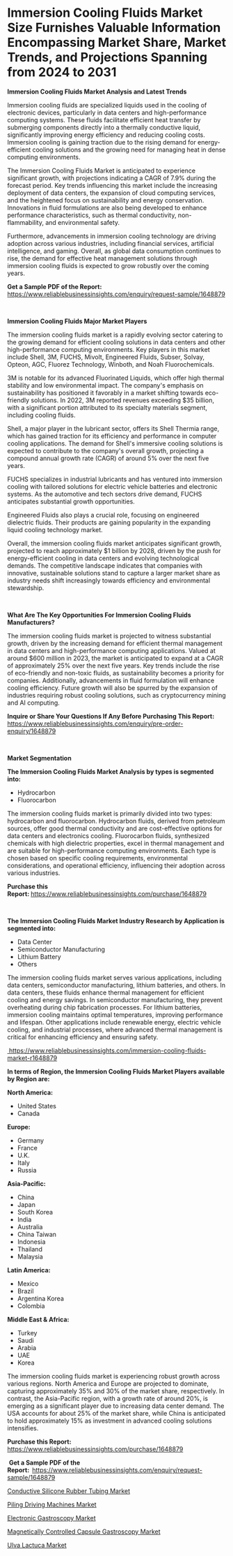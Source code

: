 <p><h1>Immersion Cooling Fluids Market Size Furnishes Valuable Information Encompassing Market Share, Market Trends, and Projections Spanning from 2024 to 2031</h1></p><p><strong>Immersion Cooling Fluids Market Analysis and Latest Trends</strong></p>
<p><p>Immersion cooling fluids are specialized liquids used in the cooling of electronic devices, particularly in data centers and high-performance computing systems. These fluids facilitate efficient heat transfer by submerging components directly into a thermally conductive liquid, significantly improving energy efficiency and reducing cooling costs. Immersion cooling is gaining traction due to the rising demand for energy-efficient cooling solutions and the growing need for managing heat in dense computing environments.</p><p>The Immersion Cooling Fluids Market is anticipated to experience significant growth, with projections indicating a CAGR of 7.9% during the forecast period. Key trends influencing this market include the increasing deployment of data centers, the expansion of cloud computing services, and the heightened focus on sustainability and energy conservation. Innovations in fluid formulations are also being developed to enhance performance characteristics, such as thermal conductivity, non-flammability, and environmental safety.</p><p>Furthermore, advancements in immersion cooling technology are driving adoption across various industries, including financial services, artificial intelligence, and gaming. Overall, as global data consumption continues to rise, the demand for effective heat management solutions through immersion cooling fluids is expected to grow robustly over the coming years.</p></p>
<p><strong>Get a Sample PDF of the Report:&nbsp;</strong> <a href="https://www.reliablebusinessinsights.com/enquiry/request-sample/1648879?utm_campaign=102&utm_medium=2&utm_source=Github&utm_content=ia&utm_term=10112024&utm_id=immersion-cooling-fluids">https://www.reliablebusinessinsights.com/enquiry/request-sample/1648879</a></p>
<p>&nbsp;</p>
<p><strong>Immersion Cooling Fluids Major Market Players</strong></p>
<p><p>The immersion cooling fluids market is a rapidly evolving sector catering to the growing demand for efficient cooling solutions in data centers and other high-performance computing environments. Key players in this market include Shell, 3M, FUCHS, Mivolt, Engineered Fluids, Subser, Solvay, Opteon, AGC, Fluorez Technology, Winboth, and Noah Fluorochemicals.</p><p>3M is notable for its advanced Fluorinated Liquids, which offer high thermal stability and low environmental impact. The company's emphasis on sustainability has positioned it favorably in a market shifting towards eco-friendly solutions. In 2022, 3M reported revenues exceeding $35 billion, with a significant portion attributed to its specialty materials segment, including cooling fluids.</p><p>Shell, a major player in the lubricant sector, offers its Shell Thermia range, which has gained traction for its efficiency and performance in computer cooling applications. The demand for Shell's immersive cooling solutions is expected to contribute to the company's overall growth, projecting a compound annual growth rate (CAGR) of around 5% over the next five years.</p><p>FUCHS specializes in industrial lubricants and has ventured into immersion cooling with tailored solutions for electric vehicle batteries and electronic systems. As the automotive and tech sectors drive demand, FUCHS anticipates substantial growth opportunities.</p><p>Engineered Fluids also plays a crucial role, focusing on engineered dielectric fluids. Their products are gaining popularity in the expanding liquid cooling technology market.</p><p>Overall, the immersion cooling fluids market anticipates significant growth, projected to reach approximately $1 billion by 2028, driven by the push for energy-efficient cooling in data centers and evolving technological demands. The competitive landscape indicates that companies with innovative, sustainable solutions stand to capture a larger market share as industry needs shift increasingly towards efficiency and environmental stewardship.</p></p>
<p>&nbsp;</p>
<p><strong>What Are The Key Opportunities For Immersion Cooling Fluids Manufacturers?</strong></p>
<p><p>The immersion cooling fluids market is projected to witness substantial growth, driven by the increasing demand for efficient thermal management in data centers and high-performance computing applications. Valued at around $600 million in 2023, the market is anticipated to expand at a CAGR of approximately 25% over the next five years. Key trends include the rise of eco-friendly and non-toxic fluids, as sustainability becomes a priority for companies. Additionally, advancements in fluid formulation will enhance cooling efficiency. Future growth will also be spurred by the expansion of industries requiring robust cooling solutions, such as cryptocurrency mining and AI computing.</p></p>
<p><strong>Inquire or Share Your Questions If Any Before Purchasing This Report:</strong> <a href="https://www.reliablebusinessinsights.com/enquiry/pre-order-enquiry/1648879?utm_campaign=102&utm_medium=2&utm_source=Github&utm_content=ia&utm_term=10112024&utm_id=immersion-cooling-fluids">https://www.reliablebusinessinsights.com/enquiry/pre-order-enquiry/1648879</a></p>
<p>&nbsp;</p>
<p><strong>Market Segmentation</strong></p>
<p><strong>The Immersion Cooling Fluids Market Analysis by types is segmented into:</strong></p>
<p><ul><li>Hydrocarbon</li><li>Fluorocarbon</li></ul></p>
<p><p>The immersion cooling fluids market is primarily divided into two types: hydrocarbon and fluorocarbon. Hydrocarbon fluids, derived from petroleum sources, offer good thermal conductivity and are cost-effective options for data centers and electronics cooling. Fluorocarbon fluids, synthesized chemicals with high dielectric properties, excel in thermal management and are suitable for high-performance computing environments. Each type is chosen based on specific cooling requirements, environmental considerations, and operational efficiency, influencing their adoption across various industries.</p></p>
<p><strong>Purchase this Report:&nbsp;</strong><a href="https://www.reliablebusinessinsights.com/purchase/1648879?utm_campaign=102&utm_medium=2&utm_source=Github&utm_content=ia&utm_term=10112024&utm_id=immersion-cooling-fluids">https://www.reliablebusinessinsights.com/purchase/1648879</a></p>
<p>&nbsp;</p>
<p><strong>The Immersion Cooling Fluids Market Industry Research by Application is segmented into:</strong></p>
<p><ul><li>Data Center</li><li>Semiconductor Manufacturing</li><li>Lithium Battery</li><li>Others</li></ul></p>
<p><p>The immersion cooling fluids market serves various applications, including data centers, semiconductor manufacturing, lithium batteries, and others. In data centers, these fluids enhance thermal management for efficient cooling and energy savings. In semiconductor manufacturing, they prevent overheating during chip fabrication processes. For lithium batteries, immersion cooling maintains optimal temperatures, improving performance and lifespan. Other applications include renewable energy, electric vehicle cooling, and industrial processes, where advanced thermal management is critical for enhancing efficiency and ensuring safety.</p></p>
<p><a href="https://www.reliablebusinessinsights.com/immersion-cooling-fluids-market-r1648879?utm_campaign=102&utm_medium=2&utm_source=Github&utm_content=ia&utm_term=10112024&utm_id=immersion-cooling-fluids">&nbsp;https://www.reliablebusinessinsights.com/immersion-cooling-fluids-market-r1648879</a></p>
<p><strong>In terms of Region, the Immersion Cooling Fluids Market Players available by Region are:</strong></p>
<p>
    <p> <strong> North America: </strong>
        <ul>
            <li>United States</li>
            <li>Canada</li>
        </ul>
        </p> 
    <p> <strong> Europe: </strong>
        <ul>
            <li>Germany</li>
            <li>France</li>
            <li>U.K.</li>
            <li>Italy</li>
            <li>Russia</li>
        </ul>
        </p> 
    <p> <strong> Asia-Pacific: </strong>
        <ul>
            <li>China</li>
            <li>Japan</li>
            <li>South Korea</li>
            <li>India</li>
            <li>Australia</li>
            <li>China Taiwan</li>
            <li>Indonesia</li>
            <li>Thailand</li>
            <li>Malaysia</li>
        </ul>
        </p> 
    <p> <strong> Latin America: </strong>
        <ul>
            <li>Mexico</li>
            <li>Brazil</li>
            <li>Argentina Korea</li>
            <li>Colombia</li>
        </ul>
        </p> 
    <p> <strong> Middle East & Africa: </strong>
        <ul>
            <li>Turkey</li>
            <li>Saudi</li>
            <li>Arabia</li>
            <li>UAE</li>
            <li>Korea</li>
        </ul>
    </p>
    </p>
<p><p>The immersion cooling fluids market is experiencing robust growth across various regions. North America and Europe are projected to dominate, capturing approximately 35% and 30% of the market share, respectively. In contrast, the Asia-Pacific region, with a growth rate of around 20%, is emerging as a significant player due to increasing data center demand. The USA accounts for about 25% of the market share, while China is anticipated to hold approximately 15% as investment in advanced cooling solutions intensifies.</p></p>
<p><strong>Purchase this Report: </strong><a href="https://www.reliablebusinessinsights.com/purchase/1648879?utm_campaign=102&utm_medium=2&utm_source=Github&utm_content=ia&utm_term=10112024&utm_id=immersion-cooling-fluids">https://www.reliablebusinessinsights.com/purchase/1648879</a></p>
<p>&nbsp;<strong>Get a Sample PDF of the Report:&nbsp;&nbsp;</strong><a href="https://www.reliablebusinessinsights.com/enquiry/request-sample/1648879?utm_campaign=102&utm_medium=2&utm_source=Github&utm_content=ia&utm_term=10112024&utm_id=immersion-cooling-fluids">https://www.reliablebusinessinsights.com/enquiry/request-sample/1648879</a></p>
<p><strong></strong></p>
<p><p><a href="https://github.com/laurettae0ac/Market-Research-Report-List-1/blob/main/conductive-silicone-rubber-tubing-market.md?utm_campaign=102&utm_medium=2&utm_source=Github&utm_content=ia&utm_term=10112024&utm_id=immersion-cooling-fluids">Conductive Silicone Rubber Tubing Market</a></p><p><a href="https://www.linkedin.com/pulse/piling-driving-machines-revenue-growth-report-2024-2031-algocracy-qe3gc?utm_campaign=102&utm_medium=2&utm_source=Github&utm_content=ia&utm_term=10112024&utm_id=immersion-cooling-fluids">Piling Driving Machines Market</a></p><p><a href="https://issuu.com/reportprime-2/docs/electronic-gastroscopy-market-size-_60a441483fc6cf?utm_campaign=102&utm_medium=2&utm_source=Github&utm_content=ia&utm_term=10112024&utm_id=immersion-cooling-fluids">Electronic Gastroscopy Market</a></p><p><a href="https://issuu.com/reportprime-2/docs/magnetically-controlled-capsule-gas_cb828badc8cdcf?utm_campaign=102&utm_medium=2&utm_source=Github&utm_content=ia&utm_term=10112024&utm_id=immersion-cooling-fluids">Magnetically Controlled Capsule Gastroscopy Market</a></p><p><a href="https://github.com/fratgqppizur/Market-Research-Report-List-1/blob/main/ulva-lactuca-market.md?utm_campaign=102&utm_medium=2&utm_source=Github&utm_content=ia&utm_term=10112024&utm_id=immersion-cooling-fluids">Ulva Lactuca Market</a></p></p>